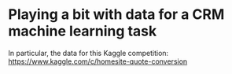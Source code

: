 # Playing a bit with data for a CRM machine learning task

In particular, the data for this Kaggle competition:
https://www.kaggle.com/c/homesite-quote-conversion
